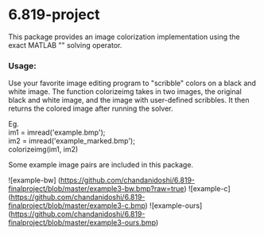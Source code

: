 # 6.819-project

This package provides an image colorization implementation using the exact MATLAB "\" solving operator. 

### Usage:
Use your favorite image editing program to "scribble" colors on a black and white image.
The function colorizeimg takes in two images, the original black and white image, and the image with user-defined scribbles. 
It then returns the colored image after running the solver.

Eg.
<br>im1 = imread('example.bmp');
<br>im2 = imread('example_marked.bmp');
<br>colorizeimg(im1, im2)

Some example image pairs are included in this package.

![example-bw] (https://github.com/chandanidoshi/6.819-finalproject/blob/master/example3-bw.bmp?raw=true) 
![example-c] (https://github.com/chandanidoshi/6.819-finalproject/blob/master/example3-c.bmp) 
![example-ours] (https://github.com/chandanidoshi/6.819-finalproject/blob/master/example3-ours.bmp)
